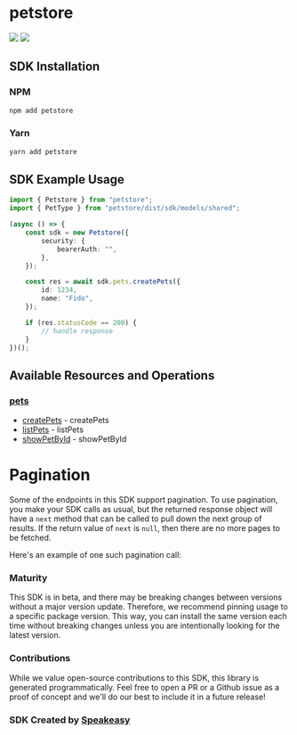 # petstore

<div align="left">
    <a href="https://speakeasyapi.dev/"><img src="https://custom-icon-badges.demolab.com/badge/-Built%20By%20Speakeasy-212015?style=for-the-badge&logoColor=FBE331&logo=speakeasy&labelColor=545454" /></a>
    <a href="https://github.com/speakeasy-sdks/speakeasytryout2.git/actions"><img src="https://img.shields.io/github/actions/workflow/status/speakeasy-sdks/bolt-php/speakeasy_sdk_generation.yml?style=for-the-badge" /></a>
    
</div>

<!-- Start SDK Installation -->
## SDK Installation

### NPM

```bash
npm add petstore
```

### Yarn

```bash
yarn add petstore
```
<!-- End SDK Installation -->

## SDK Example Usage
<!-- Start SDK Example Usage -->
```typescript
import { Petstore } from "petstore";
import { PetType } from "petstore/dist/sdk/models/shared";

(async () => {
    const sdk = new Petstore({
        security: {
            bearerAuth: "",
        },
    });

    const res = await sdk.pets.createPets({
        id: 1234,
        name: "Fido",
    });

    if (res.statusCode == 200) {
        // handle response
    }
})();

```
<!-- End SDK Example Usage -->

<!-- Start SDK Available Operations -->
## Available Resources and Operations


### [pets](docs/sdks/pets/README.md)

* [createPets](docs/sdks/pets/README.md#createpets) - createPets
* [listPets](docs/sdks/pets/README.md#listpets) - listPets
* [showPetById](docs/sdks/pets/README.md#showpetbyid) - showPetById
<!-- End SDK Available Operations -->



<!-- Start Dev Containers -->

<!-- End Dev Containers -->



<!-- Start Pagination -->
# Pagination

Some of the endpoints in this SDK support pagination. To use pagination, you make your SDK calls as usual, but the
returned response object will have a `next` method that can be called to pull down the next group of results. If the
return value of `next` is `null`, then there are no more pages to be fetched.

Here's an example of one such pagination call:
<!-- End Pagination -->

<!-- Placeholder for Future Speakeasy SDK Sections -->



### Maturity

This SDK is in beta, and there may be breaking changes between versions without a major version update. Therefore, we recommend pinning usage
to a specific package version. This way, you can install the same version each time without breaking changes unless you are intentionally
looking for the latest version.

### Contributions

While we value open-source contributions to this SDK, this library is generated programmatically.
Feel free to open a PR or a Github issue as a proof of concept and we'll do our best to include it in a future release!

### SDK Created by [Speakeasy](https://docs.speakeasyapi.dev/docs/using-speakeasy/client-sdks)
